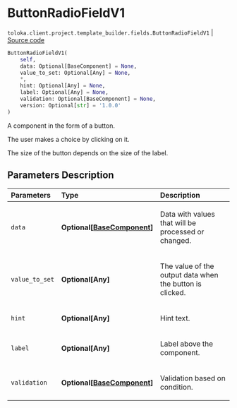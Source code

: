# ButtonRadioFieldV1
`toloka.client.project.template_builder.fields.ButtonRadioFieldV1` | [Source code](https://github.com/Toloka/toloka-kit/blob/v0.1.24/src/client/project/template_builder/fields.py#L87)

```python
ButtonRadioFieldV1(
    self,
    data: Optional[BaseComponent] = None,
    value_to_set: Optional[Any] = None,
    *,
    hint: Optional[Any] = None,
    label: Optional[Any] = None,
    validation: Optional[BaseComponent] = None,
    version: Optional[str] = '1.0.0'
)
```

A component in the form of a button.


The user makes a choice by clicking on it.

The size of the button depends on the size of the label.

## Parameters Description

| Parameters | Type | Description |
| :----------| :----| :-----------|
`data`|**Optional\[[BaseComponent](toloka.client.project.template_builder.base.BaseComponent.md)\]**|<p>Data with values that will be processed or changed.</p>
`value_to_set`|**Optional\[Any\]**|<p>The value of the output data when the button is clicked.</p>
`hint`|**Optional\[Any\]**|<p>Hint text.</p>
`label`|**Optional\[Any\]**|<p>Label above the component.</p>
`validation`|**Optional\[[BaseComponent](toloka.client.project.template_builder.base.BaseComponent.md)\]**|<p>Validation based on condition.</p>
